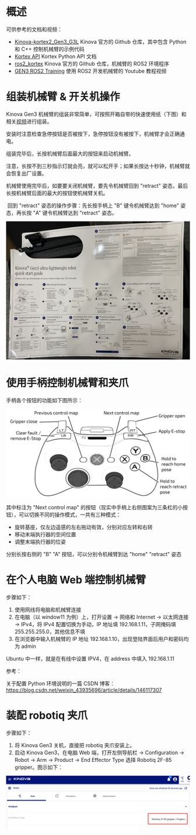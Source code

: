 # 	概述

可供参考的文档和视频：

- [Kinova-kortex2_Gen3_G3L](https://github.com/Kinovarobotics/Kinova-kortex2_Gen3_G3L) Kinova 官方的 Github 仓库，其中包含 Python 和 C++ 控制机械臂的示例代码
- [Kortex API](https://docs.kinovarobotics.com/ref/autogen/Messages/index.html) Kortex Python API 文档
- [ros2_kortex](https://github.com/Kinovarobotics/ros2_kortex) Kinova 官方的 Github 仓库，机械臂的 ROS2 环境程序
- [GEN3 ROS2 Training](https://www.youtube.com/watch?v=Vcb_A1MmC-g&list=PLz1XwEYRuku6z20TaZKKvyB2Y6fSzD5FG&ab_channel=Kinova) 使用 ROS2 开发机械臂的 Youtube 教程视频



# 组装机械臂 & 开关机操作

Kinova Gen3 机械臂的组装非常简单，可按照开箱自带的快速使用纸（下图）和相关[视频](https://www.youtube.com/watch?v=2Ncjfb1d-EQ&ab_channel=Kinova)进行组装。

​	安装时注意检查急停按钮是否被按下，急停按钮没有被按下，机械臂才会正确通电。

组装完毕后，长按机械臂后面最大的按钮来启动机械臂。

​	注意，长按不到三秒指示灯就会亮，就可以松开手；如果长按达十秒钟，机械臂就会恢复出厂设置。

机械臂使用完毕后，如要要关闭机械臂，要先令机械臂回到 "retract" 姿态，最后长按机械臂后面的最大的按钮使机械臂关机。

​	回到 "retract" 姿态的操作步骤：先长按手柄上 "B" 键令机械臂达到 "home" 姿态，再长按 "A" 键令机械臂达到 "retract" 姿态。

![开箱自带的快速使用纸](./images/开箱自带的快速使用纸.jpg)







# 使用手柄控制机械臂和夹爪

手柄各个按钮的功能如下图所示：

![手柄个按钮的功能](./assets/手柄各按键功能示意图.png)

其中标注为 "Next control map" 的按钮（现实中手柄上右侧图案为三条杠的小按钮），可以切换不同的操作模式，一共有三种模式：

- 旋转基座，仅左边遥感的左右拖动有效，分别对应左转和右转
- 移动末端执行器的空间位置
- 调整末端执行器的位姿

分别长按右侧的 "B" "A" 按钮，可以分别令机械臂到达 "home" "retract" 姿态





# 在个人电脑 Web 端控制机械臂

步骤如下：

1. 使用网线将电脑和机械臂连接
2. 在电脑（以 window11 为例）上，打开设置 -> 网络和 Internet -> 以太网连接 -> IPv4，将 IPv4 配置切换为手动，IP 地址填 192.168.1.11，子网掩码填 255.255.255.0，其他信息不填
3. 在浏览器中输入机械臂的 IP 地址 192.168.1.10，出现登陆界面后用户和密码均为 admin

Ubuntu 中一样，就是在有线中设置 IPV4，在 address 中填入 192.168.1.11



参考：

关于配置 Python 环境说明的一篇 CSDN 博客：https://blog.csdn.net/weixin_43935696/article/details/146117307





# 装配 robotiq 夹爪

步骤如下：

1. 将 Kinova Gen3 关机，直接把 robotiq 夹爪安装上。
2. 启动 Kinova Gen3，在电脑 Web 端，打开左侧导航栏 -> Configuration -> Robot -> Arm -> Product -> End Effector Type 选择 Robotiq 2F-85 gripper。图示如下：

![robotiq夹爪web端配置](./assets/夹爪Web端配置.jpg)





